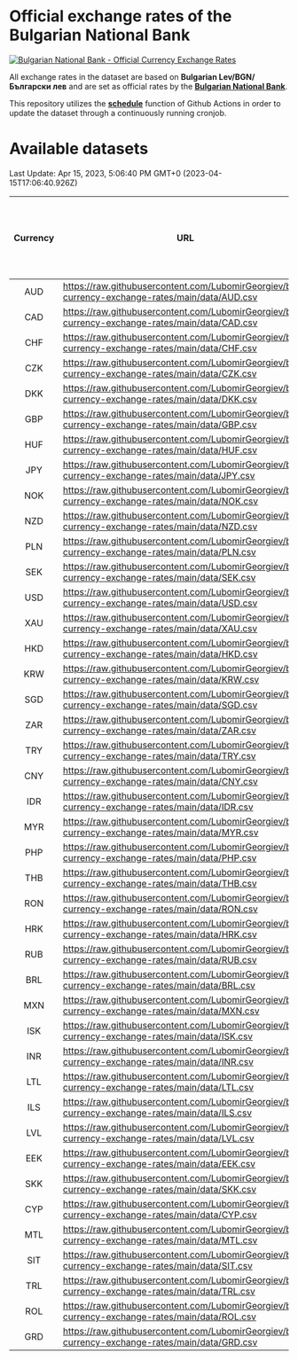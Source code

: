 # Official exchange rates of the Bulgarian National Bank

[![Bulgarian National Bank - Official Currency Exchange Rates](https://github.com/LubomirGeorgiev/bnb-currency-exchange-rates/actions/workflows/update-rates.yml/badge.svg?branch=main)](https://github.com/LubomirGeorgiev/bnb-currency-exchange-rates/actions/workflows/update-rates.yml)

All exchange rates in the dataset are based on **Bulgarian Lev/BGN/Български лев** and are set as official rates by the [**Bulgarian National Bank**](https://www.bnb.bg/Statistics/StExternalSector/StExchangeRates/StERForeignCurrencies/index.htm?toLang=_EN).

This repository utilizes the [**schedule**](https://docs.github.com/en/actions/reference/events-that-trigger-workflows) function of Github Actions in order to update the dataset through a continuously running cronjob.

# Available datasets

<!-- START LINKS (DO NOT EVER FU*ING DELETE THIS COMMENT FOR THE LOVE OF YOUR LIFE!!! IF YOU ARE CURIOS HOW IT WORKS, YOU CAN HAVE A LOOK AT ./src/updateReadme.ts) -->

Last Update: Apr 15, 2023, 5:06:40 PM GMT+0 (2023-04-15T17:06:40.926Z)

| Currency | URL                                                                                             | Number of records | Number of missing days that were filled in |
| :------: | ----------------------------------------------------------------------------------------------- | :---------------: | :----------------------------------------: |
|   AUD    | https://raw.githubusercontent.com/LubomirGeorgiev/bnb-currency-exchange-rates/main/data/AUD.csv |       8833        |                    2732                    |
|   CAD    | https://raw.githubusercontent.com/LubomirGeorgiev/bnb-currency-exchange-rates/main/data/CAD.csv |       8833        |                    2732                    |
|   CHF    | https://raw.githubusercontent.com/LubomirGeorgiev/bnb-currency-exchange-rates/main/data/CHF.csv |       8833        |                    2732                    |
|   CZK    | https://raw.githubusercontent.com/LubomirGeorgiev/bnb-currency-exchange-rates/main/data/CZK.csv |       8833        |                    2732                    |
|   DKK    | https://raw.githubusercontent.com/LubomirGeorgiev/bnb-currency-exchange-rates/main/data/DKK.csv |       8833        |                    2732                    |
|   GBP    | https://raw.githubusercontent.com/LubomirGeorgiev/bnb-currency-exchange-rates/main/data/GBP.csv |       8833        |                    2732                    |
|   HUF    | https://raw.githubusercontent.com/LubomirGeorgiev/bnb-currency-exchange-rates/main/data/HUF.csv |       8833        |                    2732                    |
|   JPY    | https://raw.githubusercontent.com/LubomirGeorgiev/bnb-currency-exchange-rates/main/data/JPY.csv |       8833        |                    2732                    |
|   NOK    | https://raw.githubusercontent.com/LubomirGeorgiev/bnb-currency-exchange-rates/main/data/NOK.csv |       8833        |                    2732                    |
|   NZD    | https://raw.githubusercontent.com/LubomirGeorgiev/bnb-currency-exchange-rates/main/data/NZD.csv |       8833        |                    2732                    |
|   PLN    | https://raw.githubusercontent.com/LubomirGeorgiev/bnb-currency-exchange-rates/main/data/PLN.csv |       8833        |                    2732                    |
|   SEK    | https://raw.githubusercontent.com/LubomirGeorgiev/bnb-currency-exchange-rates/main/data/SEK.csv |       8833        |                    2732                    |
|   USD    | https://raw.githubusercontent.com/LubomirGeorgiev/bnb-currency-exchange-rates/main/data/USD.csv |       8833        |                    2732                    |
|   XAU    | https://raw.githubusercontent.com/LubomirGeorgiev/bnb-currency-exchange-rates/main/data/XAU.csv |       8833        |                    2734                    |
|   HKD    | https://raw.githubusercontent.com/LubomirGeorgiev/bnb-currency-exchange-rates/main/data/HKD.csv |       8533        |                    2643                    |
|   KRW    | https://raw.githubusercontent.com/LubomirGeorgiev/bnb-currency-exchange-rates/main/data/KRW.csv |       8533        |                    2643                    |
|   SGD    | https://raw.githubusercontent.com/LubomirGeorgiev/bnb-currency-exchange-rates/main/data/SGD.csv |       8533        |                    2643                    |
|   ZAR    | https://raw.githubusercontent.com/LubomirGeorgiev/bnb-currency-exchange-rates/main/data/ZAR.csv |       8533        |                    2643                    |
|   TRY    | https://raw.githubusercontent.com/LubomirGeorgiev/bnb-currency-exchange-rates/main/data/TRY.csv |       7015        |                    2173                    |
|   CNY    | https://raw.githubusercontent.com/LubomirGeorgiev/bnb-currency-exchange-rates/main/data/CNY.csv |       6895        |                    2137                    |
|   IDR    | https://raw.githubusercontent.com/LubomirGeorgiev/bnb-currency-exchange-rates/main/data/IDR.csv |       6895        |                    2137                    |
|   MYR    | https://raw.githubusercontent.com/LubomirGeorgiev/bnb-currency-exchange-rates/main/data/MYR.csv |       6895        |                    2137                    |
|   PHP    | https://raw.githubusercontent.com/LubomirGeorgiev/bnb-currency-exchange-rates/main/data/PHP.csv |       6895        |                    2137                    |
|   THB    | https://raw.githubusercontent.com/LubomirGeorgiev/bnb-currency-exchange-rates/main/data/THB.csv |       6895        |                    2137                    |
|   RON    | https://raw.githubusercontent.com/LubomirGeorgiev/bnb-currency-exchange-rates/main/data/RON.csv |       6836        |                    2119                    |
|   HRK    | https://raw.githubusercontent.com/LubomirGeorgiev/bnb-currency-exchange-rates/main/data/HRK.csv |       6791        |                    2105                    |
|   RUB    | https://raw.githubusercontent.com/LubomirGeorgiev/bnb-currency-exchange-rates/main/data/RUB.csv |       6487        |                    2008                    |
|   BRL    | https://raw.githubusercontent.com/LubomirGeorgiev/bnb-currency-exchange-rates/main/data/BRL.csv |       5925        |                    1840                    |
|   MXN    | https://raw.githubusercontent.com/LubomirGeorgiev/bnb-currency-exchange-rates/main/data/MXN.csv |       5925        |                    1840                    |
|   ISK    | https://raw.githubusercontent.com/LubomirGeorgiev/bnb-currency-exchange-rates/main/data/ISK.csv |       5830        |                    1807                    |
|   INR    | https://raw.githubusercontent.com/LubomirGeorgiev/bnb-currency-exchange-rates/main/data/INR.csv |       5559        |                    1727                    |
|   LTL    | https://raw.githubusercontent.com/LubomirGeorgiev/bnb-currency-exchange-rates/main/data/LTL.csv |       5150        |                    1579                    |
|   ILS    | https://raw.githubusercontent.com/LubomirGeorgiev/bnb-currency-exchange-rates/main/data/ILS.csv |       4835        |                    1508                    |
|   LVL    | https://raw.githubusercontent.com/LubomirGeorgiev/bnb-currency-exchange-rates/main/data/LVL.csv |       4789        |                    1469                    |
|   EEK    | https://raw.githubusercontent.com/LubomirGeorgiev/bnb-currency-exchange-rates/main/data/EEK.csv |       3995        |                    1221                    |
|   SKK    | https://raw.githubusercontent.com/LubomirGeorgiev/bnb-currency-exchange-rates/main/data/SKK.csv |       2969        |                    911                     |
|   CYP    | https://raw.githubusercontent.com/LubomirGeorgiev/bnb-currency-exchange-rates/main/data/CYP.csv |       2904        |                    888                     |
|   MTL    | https://raw.githubusercontent.com/LubomirGeorgiev/bnb-currency-exchange-rates/main/data/MTL.csv |       2604        |                    799                     |
|   SIT    | https://raw.githubusercontent.com/LubomirGeorgiev/bnb-currency-exchange-rates/main/data/SIT.csv |       2542        |                    778                     |
|   TRL    | https://raw.githubusercontent.com/LubomirGeorgiev/bnb-currency-exchange-rates/main/data/TRL.csv |       1816        |                    557                     |
|   ROL    | https://raw.githubusercontent.com/LubomirGeorgiev/bnb-currency-exchange-rates/main/data/ROL.csv |       1697        |                    524                     |
|   GRD    | https://raw.githubusercontent.com/LubomirGeorgiev/bnb-currency-exchange-rates/main/data/GRD.csv |        357        |                    105                     |

<!-- END LINKS (DO NOT EVER FU*ING DELETE THIS COMMENT FOR THE LOVE OF YOUR LIFE!!! IF YOU ARE CURIOS HOW IT WORKS, YOU CAN HAVE A LOOK AT ./src/updateReadme.ts) -->

